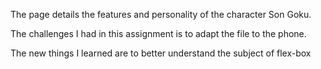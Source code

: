 The page details the features and personality of the character Son Goku.

The challenges I had in this assignment is to adapt the file to the phone.

The new things I learned are to better understand the subject of flex-box